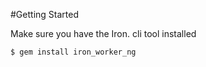 #Getting Started

Make sure you have the Iron. cli tool installed

```sh
$ gem install iron_worker_ng
```
